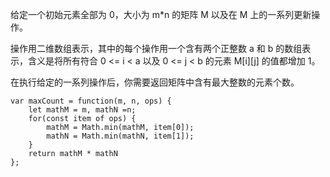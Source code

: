 给定一个初始元素全部为 0，大小为 m*n 的矩阵 M 以及在 M 上的一系列更新操作。

操作用二维数组表示，其中的每个操作用一个含有两个正整数 a 和 b 的数组表示，含义是将所有符合 0 <= i < a 以及 0 <= j < b 的元素 M[i][j] 的值都增加 1。

在执行给定的一系列操作后，你需要返回矩阵中含有最大整数的元素个数。

```
var maxCount = function(m, n, ops) {
    let mathM = m, mathN =n;
    for(const item of ops) {
        mathM = Math.min(mathM, item[0]);
        mathN = Math.min(mathN, item[1]);
    }
    return mathM * mathN
};
```
